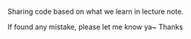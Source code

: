Sharing code based on what we learn in lecture note.

If found any mistake, please let me know ya~ Thanks

